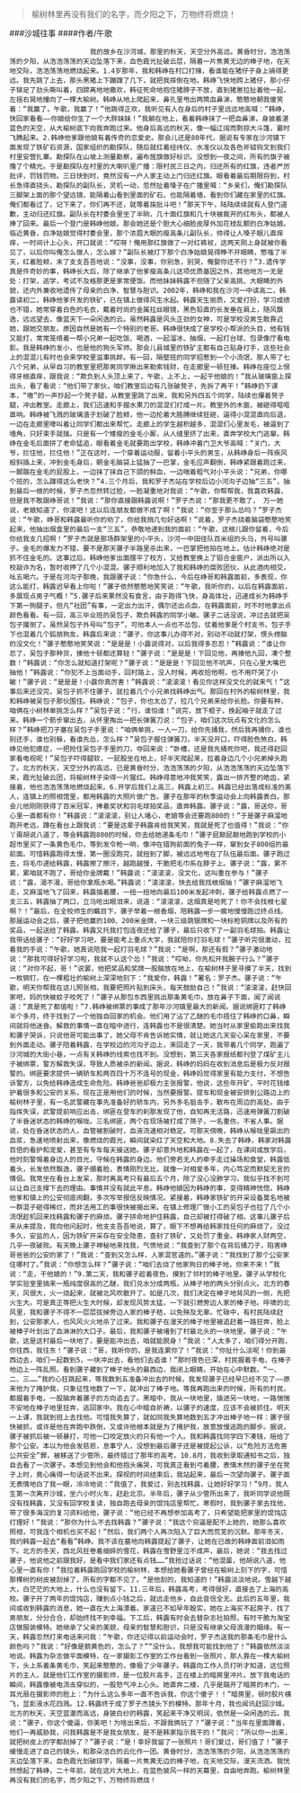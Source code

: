 > 榆树林里再没有我们的名字，而夕阳之下，万物终将燃烧！

###沙城往事
####作者/午歌

						我的故乡在沙河城，那里的秋天，天空分外高远。黄昏时分，浩浩荡荡的夕阳，从浩浩荡荡的天边坠落下来，血色霞光扯破云层，隔着一片焦黄无边的棒子地，在天地交际，浩浩荡荡地燃烧起来。1.4岁那年，我和韩峥在村口打赌，看谁能在猪仔子身上骑得更远。我先跳了上去，那头黑猪上下蹦蹿了几下，就把我摔倒在地。韩峥飞快地跨上猪仔，那小仔子铆足了劲头嘶叫着，四蹄离地地撒欢，韩征死命地抱住猪脖子不放，直到猪崽拉扯着他一起，左摇右晃地撞向了一棵大榆树。韩峥从地上爬起来，鼻孔里甩出两筒血鼻涕，憨憨地朝我傻笑着：“我赢了，午歌，我赢了！”他跳得正欢，我听见有人在身后的村子里远远地高喊：“韩峥，快回家看看——你娘给你生了一个大胖妹妹！”我躺在地上，看着韩峥抹了一把血鼻涕，身披着湛蓝色的天空，从大榆树底下向我奔跑过来。他身后高远的秋天，像一幅辽阔而剽掠大斗篷，霎时飞腾起来。2.韩峥他爹跟他娘有着传奇的恋爱史。那会儿还是80年代，据说有专家在沙河镇下面发现了铁矿石资源，国家组织的勘探队，随后就扛着经纬仪、水准仪以及各色斧钺钩叉到我们村里安营扎寨。勘探队在山坡上测量勘察，遍布旌旗做好标识。没想到一夜之间，所有的旗子被撸了个精光。于是勘探队在村里的大喇叭里广播：限村民三日之内，归还所有的红旗，违者严厉批评，罚钱罚物。三日快到时，竟然没有一户人家主动上门归还红旗。眼看着最后期限将到，村长急得直挠头，勘探队的副队长，灵机一动，忽然扯着嗓子在广播里喊：“乡亲们，俺们勘探队三脚架上面的那个望远镜，能隔着山看到里面的矿石，也能隔着墙，看到你们藏在家里的红旗。俺们都看过了，记下来了，你们再不还，就等着挨批斗吧！”那天下午，陆陆续续就有人登门道歉，主动归还红旗。副队长在村委会里坐了半晌，几十面红旗和几十块被裁开的红布头，都被人捧了回来。最后一个登门是韩峥他娘。那会她还是个胆大心细脸皮厚外加花枝乱颤的白净姑娘。临近黄昏，白净姑娘觉得村委会里，那个浓眉大眼的瘦高条儿副队长，帅得让人嗓子眼儿直痒痒，一时间计上心头，开口就说：“哎呀！俺用那红旗做了一对红裤衩，这两天刚上身就被你看见了，以后你叫俺怎么做人，怎么嫁？”副队长被灯下那个白净姑娘晃得睁不开眼睛，憋嗤了半天，红着脸颊，末了支支吾吾地说：“没事，没事，你别急，别哭，俺娶你还不行？”3.遗传学真是件奇妙的事，韩峥长大后，除了继承了他爹瘦高条儿这项优质基因之外，其他地方一无是处：打架，逃学，考试不及格那更是家常便饭。而他妹妹韩露不但随了父亲高挑、大眼睛的外貌，还内外兼收地遗传了母亲的白净、智慧与胆识。2002年，韩峥和我在沙河一中读高二，韩露读初二，韩峥他爹开发的铁矿，已在镇上做得风生水起。韩露天生丽质，又爱打扮，学习成绩也不错，她常穿着白色的毛衣，戴着时尚的金属拉丝眼镜，黑色铅直的长发垂在肩上，随风飘逸，远远望去，像蓝天下一朵闲逸的云。虽然韩露是风头正劲的女神，可是学校没男生敢靠近她，跟她交朋友。原因自然是她有一个特别的老哥。韩峥很快成了是学校小帮派的头目，他有钱又能打，常常笼络着一帮小兄弟一起吃饭、喝酒，一起溜冰、抽烟，一起打台球、包录像厅看电影。我是韩峥的发小，也是他的狗头军师。那会儿县城里的铁矿主都有自己贴身打手，这些社会上的混混儿有时也会来学校里滋事挑衅。有一回，隔壁班的同学招惹到一个小流氓，那人带了七八个兄弟，从早自习的教室里把那男同学揪出来勒索钱财，在走廊里一顿狂揍。韩峥在座位上恨得牙根直痒，跟我说：“欺负到人头顶上来了，午歌，上不上，一起干他娘的！”我从玻璃窗上探出头，看了看说：“他们带了家伙，咱们教室后边有几张破凳子，先拆了再干！”韩峥扔下课本，“嗷”的一声抄起一个凳子腿，从教室里跳了出来，我和另外四五个同学，陆续也攥着凳子腿，冲出教室。走廊上，我们迅速和手握水果刀的混混们打成一片。教室外的木窗，被砸得哐哐直响。韩峥被飞溅的玻璃渣子划破了脸颊，他一边抡着大胳膊继续狂砸，逼得小混混直向后退，一边在走廊里嚎叫着让同学们都出来帮忙。走廊上的学生越积越多，混混们心里发毛，被逼到了墙角，只好束手就擒。只是有一个矮瘦的金毛小厮，从人缝里挤了出来，直奔学校大门逃窜。韩峥在金毛后面拼了老命猛追，眼看着金毛就要跑出学校，韩峥冲着门卫大爷高喊：“关门，大爷，拦住他，拦住他！”正在这时，一个穿着运动服，留着小平头的男生，从韩峥身后一阵疾风般斜插上来，冲到金毛身后，朝金毛脑袋上猛抽了一巴掌，金毛应声翻倒，韩峥紧跟着跑过来，一脚踹在金毛的屁股上，一边抹了抹自己下颌的鲜血，一边喘着粗气对小平头说：“兄弟，你哪个班的，怎么蹿得这么老快？”4.三个月后，我和罗子杰站在学校后边小河沟子边抽“三五”，抽到最后一根的时候，罗子杰忽然转过脸，一脸凝重地对我说：“午歌，你帮帮我，我喜欢韩露，但是我不敢跟峥哥说！”我说：“那你直接跟韩露说啊！”罗子杰说：“那我更不敢了， 万一她说，老娘知道了，你滚吧！这以后连朋友都做不成了啊！”我说：“你至于那么怂吗？”罗子杰说：“午歌，峥哥和韩露最听你的劝了，你给我捎几句好话啊！”说着，罗子杰挠着脑袋憨憨地笑起来，他抽出烟盒里的最后一支“三五”，恭敬地递到我的面前：“午歌，这根儿跟你留着，今后你给我支几招啊！”罗子杰就是那场群架里的小平头，沙河一中田径队百米组的头马，外号叫骡子。金毛的爆发力不错，要不是那天骡子半路里杀出来，一巴掌把他拍在地上，估计韩峥绝对是抓不住金毛的。这事过后，韩峥他爹出面摆平了校方，又给教室换上了铝合金窗户，派出所以入校敲诈为名，暂时收押了几个小混混。骡子顺利地加入了我和韩峥的腐败团伙，从此酒肉相交，吆五喝六。于是在河沟子那晚，我跟骡子说：“你急什么，今后在峥哥和韩露面前，多表现，你这么能打，韩露迟早看上你啦！”骡子依然憨憨地笑笑说：“午歌，我听你的，以后在韩露面前，多展现点男子气概！”5.骡子后来果然没有食言，由于跑得飞快，身高体壮，迅速成长为韩峥手下第一狗腿子，但凡“社团”有事，一定出力出汗，偶尔还出点血，在韩露面前，时不时地拿出点颜色看看。有一回，高三毕业班的吴包子，欺负韩露的同学小敏。骡子二话没说，冲过去就把吴包子撂倒了。虽然吴包子外号叫“包子”，可他本人一点也不怂包，仗着他爹是个村支书，包子手下也混着几个狐朋狗友。韩露后来说：“骡子，你这事儿办得不对，别动不动就打架，愣头楞脑的没文化！”骡子憨憨地笑笑说：“是是是！小露说得对，以后我得多忍忍！”韩露说：“谁让你忍了，吴包子那种货，揍他十顿都还算轻！”骡子说：“是是是！下回见他，再揍他九回，凑个整数！”韩露说：“你怎么就知道打架呢？”骡子说：“是是是！下回见他不吭声，只在心里大嘴巴抽他！”韩露说：“你犯不上当面动手，回村路上，没人时候，再收拾他啊，也不用吓哭了小敏！”骡子说：“是是是！小露你真厉害！”韩露说：“滚滚滚！看见你这样没文化的就来气！”这事后来还没完，吴包子抓不住骡子，就拉着几个小兄弟找韩峥出气。那回在村外的榆树林里，我和韩峥被吴包子那伙围住。韩峥说：“包子，你也太怂了，拉几个兄弟来给你长脸。你要有种，咱俩在小树林单挑怎么样？”吴包子说：“行，谁怕谁！”说完，放下棍子，挽起袖子就走了过来。韩峥一个箭步窜出去，从怀里掏出一把长弹簧刀说：“包子，咱们这次玩点有文化的怎么样？”韩峥把刀子塞在吴包子手里说：“咱俩单挑，一人一刀，给你先捅我，然后我再捅你，谁也别还手，谁也别躲，看谁先怂，怎么样？”吴包子握住弹簧刀，半天没开口，吓得脸色煞白。韩峥见他犯癔症，一把抢住吴包子手里的刀，夺回来说：“卧槽，还是我先捅死你吧，我还得赶回家看电视呢！”吴包子吓得腿软，一屁股坐在地上，好半天爬起来，拉着身边几个小兄弟掉头跑了。北方的秋天，天空分外的高远，已是黄昏时分，浩浩荡荡的夕阳，从浩浩荡荡的天边坠落下来，霞光扯破云团，将榆树林子染得一片猩红。韩峥得意地冲我笑笑，露出一排齐整的皓齿，紧接着，他也浩浩荡荡地燃烧起来。6.开学后我们上高三，韩露上初三。韩露已经出落成标准的美人，连镇上的照相馆里，都用韩露的大照片做广告。骡子在那年的秋季运动会上向韩露表白。那会儿他刚刚获得了百米冠军，捧着奖状和羽毛球拍奖品，直奔韩露。骡子说：“露，哥送你，哥心里一直都有你！”韩露说：“滚滚滚，别让人堵心，老娘等会还要跑800的！”于是骡子麻溜地跑开老远，蹲在看台上跟我说：“要是这辈子韩露肯给我笑笑，我就是死了也值得！”我说：“你丫甭胡说八道了，等会韩露跑800的时候，你去给她递条毛巾！”骡子屁颠屁颠地跑到学校的小超市里买了一条黄色毛巾，等到发令枪一响，像冲在猎狗前面的兔子一样，窜到女子800组的最前面。可惜韩露跑得太慢，第一圈没跑完，就扭到了脚，被远远地甩在了队伍最后面。骡子跑过去，将毛巾递给韩露，韩露擦了擦汗，越跑越慢，干脆把毛巾系在脖子上。骡子说：“露，累不累，累咱就不跑了，哥给你金牌戴！”韩露说：“滚滚滚，没文化，这叫重在参与！”骡子说：“露，渴不渴，哥给你拿瓶水喝。”韩露说：“滚滚滚，快去给我找根烟抽！”骡子麻溜地飞走，又麻溜地飞了回来，韩露插着腰，一扭一扭地向最后100米发起冲刺，骡子给韩露点燃了一支三五，韩露抽了两口，立马呛出眼泪来，说道：“滚滚滚，这烟真是呛死了！你不会找根七星啊？！”最后，在全校师生的瞩目下，骡子举着一根香烟，陪韩露一步一瘸地慢慢跑过终点线。那届运动会之后，骡子把他赢的100、200米金牌，一块三级跳银牌和一块标枪铜牌以及所有的奖品，一起送给了韩露。韩露又托我打包连夜还给了骡子，最后只收下了一副羽毛球拍。韩露让我带话给骡子：“好好学习吧，要是能考上重点大学，我就陪你打羽毛球！”骡子听完很激动，拉着我的手说：“午歌，她真说陪我一起打羽毛球？”我说：“是啊，那还有假？”骡子激动地说：“那我可得好好学习啦，我就不认这个怂！”我说：“哎呦，你先松开我腕子行么？”骡子说：“对你不起，哥！”说罢，他把奖品和奖牌一股脑放在地上，在榆树林子里寻摸了半天，找到一枚钢钉，在一棵粗壮的榆树上深深地刻下：“我爱你，韩露！”署名：罗子杰。骡子说：“午歌，明天你帮我在这儿照张相，我要把照片贴到床头，每天鼓励自己！”我说：“滚滚滚，赶快回家吧，妈的快被蚊子咬死了！”骡子从那包东西里挑出那条黄毛巾，放在鼻子下面，闻了闻说道：“真是死了都值啦！”7.韩峥被绑票的事成了那年沙河镇里最大的新闻。据说绑匪盯了韩峥半个多月，终于找到了一个他独自回家的机会。他们用了沾了乙醚的毛巾捂住了韩峥的口鼻，瞬间就将他迷昏。解救的事情一直在暗中进行，连韩露也不是很清楚。她当时从家里偷跑出来找我和骡子哭诉，只说他哥可能出事了，她父母不肯告诉她实情，就让她这几天安心呆在家里，不要到外面走动。骡子陪着韩露，在学校边的河沟子边上，来回走了一天，我带着几个同学，跑遍了沙河城的大街小巷，一点有关韩峥的线索也找不到。没想到，第三天各家报纸都刊登了煤矿主儿子被绑票，警方解救失误，导致人质被杀的新闻。据说，韩峥的妈妈在收到消息后是极力反对报警的。绑匪要求提供一辆轿车和两百四十万不连号的现金，韩峥妈觉得家里有能力支付，不想告诉警方，以免给韩峥造成生命危险。韩峥爸爸却极力主张报警，他说，这些年开矿，平时花钱维护着很多和公安的关系，现在正是用他们的时候，当然要报警。提车和现金被安排到公路边上的榆树林子里，有一名武警藏在事先准备好的轿车内，另外多名狙击手，散布在周边的高处。由于指挥失误，武警提前响应出击，绑匪在登车的刹那发现了他，自知再无活路，迅速用弹簧刀割破了半昏迷状态的韩峥的喉咙。三名绑匪，两个在现场被打成了筛子，一名重伤，不省人事。据说，处在昏迷状态的人，血管被割破时，血液流速相对稳定。可那天傍晚，韩峥从喉咙里飙出的血浆，急速地喷射出来，像燃烧的霞光，瞬间就染红了天空和大地。8.失去了韩峥，韩家对韩露百倍的看护和宠爱，甚至有专车每天接送她。骡子却意外地和韩露在一起了，在课间或放学后，他时刻警惕着身边人的目光，守候在韩露的身边。他们旁若无人的牵手走过操场和食堂，韩露低着头，长发依然飘逸，骡子绷着脸，表情刚烈无比，就像一对相爱多年，内心笃定而默契无言的情侣。我常坐在看台上发呆，那时离高考只有最后五个月，除了没心没肺学习，我似乎找不到可以让自己支撑下去的理由。事情并没有就此平息。韩峥他娘因为韩峥的事，变得精神恍惚。韩峥他爹和镇上的公安彻底闹翻，多次写举报信反映情况。紧接着，韩峥家铁矿的开采设备莫名地被一群混子砸得稀烂，而非法用工的事很快被揭出来。在镇上修理厂做小工的吴包子也拉了几个小流氓趁机回来找韩露和骡子的麻烦。骡子拼命地护住韩露，自己却被打得破了相。这事儿骡子后来从未提及，我向他问起时，他支支吾吾地说，算了，眼下不想再给韩家找任何的麻烦了。没过多久，安监的人，因为铁矿开采存在安全隐患，查封了铁矿，又处罚了重金。韩峥家人财两空，几乎一夜破败。有天晚上骡子神秘地来找我，气愤地说：“我查到了那个在背后捅刀子，陷害峥哥爸爸的公安的家了！”我说：“查到又怎么样，人家混官道的。”骡子说：“我找到了那个公安家住哪村了。”我说：“你想怎么样？”骡子说：“咱们去烧了他家狗日的棒子地，你来不来！”我说：“走，干他娘的！”9.第二天，我和骡子趁着夜色，摸到了邻村的棒子地里。骡子从学校化学实验室里搞来一瓶纯度很高的乙醚，我们兑水分成两瓶，从棒子地的两头分别点火。北方的春天，风很大，火一烧起来，就被北风吹散开了。如是几次，我们决定在棒子地背风的一侧，先把火生大。可是真正等把火生大时候，却发现风势太猛，一下就引燃旁边人家的棒子地。呼啸的北风里，我和骡子不得不一层层拔掉旁边人家的棒子秸，以免殃及无辜。忙碌中，有村民陆续赶到，公安那家人，也风风火火地杀了过来。我和骡子在漫天的棒子地里被追赶着一路狂奔，脸上被棒子叶划出了血淋淋的大口子。最后，我和骡子被堵到了村最北头的一块地里。骡子说：“午歌，这是这村最后一块地了，要是能冲出去，咱就能脱身！”我说：“人太多了，咱们得分开跑，你往西，我往东！”骡子说：“哥，我听你的，是我连累你了！”我说：“你扯什么淡呢！你到最西边去，咱们一起数到5，一块冲出去，看他们去追谁！”那时夜色已深，村民握着手电，在棒子地边上一阵乱照。看到骡子藏到了棒子地头的最西边，我闭上眼睛，开始在心中默数。“一、二、三……”我的心狂跳起来，等我数到五准备冲出去的时候，我发现骡子已经早已经不见了——原来他为了掩护我，只象征性地数了一下，就冲出了棒子地。等我再跑出来的时候，所有的村民，都握着手电，一股脑奔着骡子的方向追去了。黑暗中，我从一块地里，插进另一块地，一路惴惴不安地在棒子地里狂奔，逃回家中。我在心中暗自祈祷，以骡子的速度，应该不会被抓住。明天一上课，我就到班上去找他。可惜我失算了，就如同我失算地数到五才冲出棒子地一样：骡子很快被抓，或许是他在奔跑中跌倒，又或许他根本就是为了掩护我，故意放慢逃跑的脚步。据说，骡子被抓后被一顿暴打，可他一口咬定放火的只有他一个人。我和韩露找同学四下凑钱，赔给了那个公安。本以为他会发慈悲，息事宁人，没想到最后骡子还是被提起公诉，以“危险方法危害公共安全”罪，被移送了少管所，最终错过了那年的高考。10.8月，我收到录取通知书之后，独自去看了一次骡子。本想见到他会和他抱头痛哭，可我真正看到弓着腰，表情木然的骡子坐在凳子上时，竟心痛得一句话说不出来。探视的时间结束后，我站起来，最后一次望向骡子。骡子面无表情地白了我一眼，冷冷地说：“我值了，我爱过，别去找韩露，让她好好学习！”9月，我人生第一次离开沙城，坐六小时火车，赶赴北京。半年后，骡子从少管所出来了，我听同学说他既没有找韩露，又没有回学校复读，独自跑去母亲的馄饨店里帮忙。寒假时，我到骡子家去找他，带了很多海淀的复习资料给他，骡子说：“他已经不再想参加高考了，只希望能把家里的馄饨店打理好！”我说：“那你为什么不去找韩露？”骡子说：“我这个穷逼是配不上她的，她那么喜欢照相，可我连个相机也买不起！”然后，我们两个人再次陷入了巨大而荒芜的沉默。那年冬天，我约韩露一起去“看看”韩峥。我不该在墓地向韩露提起了骡子，让她在已故的韩峥面前泪如雨下。北方的冬天，西北风狂卷着细碎的雪花，韩露在雪野里泣不成声，最后，她说：“我去找过骡子，他说他之前跟我好，是看中我们家还有点钱……”我抢过话说：“他混蛋，他胡说八道，他心里一直有你！”我拉着韩露跑回学校的榆树林，本想给她看骡子曾经在榆树上刻下的字，可惜那棵树的树皮被刮掉了，所有的字都不见了。“是他刮的，我知道的！”韩露淡淡地说。雪越下越大，白茫茫的大地上，什么也没有留下。11.三年后，韩露高考，考得很好，直接去了上海的高校。骡子开了两年的馄饨店，赚到点小钱之后，就远走他乡，自此音信全无。此后的五年里，我间或收到韩露的消息，她一直在大上海漂着。家道已不如早年殷实，她在上海买不起房子，找了男朋友，分分合合，却始终找不到幸福。下工后，韩露有时会去替杂志社拍照，有时干脆为淘宝店做服装模特。她继承了父亲的美貌，母亲的智慧和胆识，只是没有继承父母浪漫的姻缘。有一天，韩露忽然打来电话来问我：“午歌，你还记得以前运动会时，罗子杰送我的那条毛巾是什么颜色吗？”我说：“好像是鹅黄色的，怎么了？”“没什么，我想我可能找到他了！”韩露依然淡淡地说。韩露为杂志做平面模特，在一家摄影工作室的工作台看到一张照片，那人靠在一棵大榆树下，头上系着条黄毛巾，笑起来憨憨的，像极了少年骡子。韩露向工作人员打听才知道，这位照片的主人，就是他们工作室的摄影师，是一位胶片高手，正在楼上的暗房里冲片。放下我电话的瞬间，韩露像被电流击穿似的，一股怒气冲上心头。她直奔二楼，几乎是踹开了暗房的木门，一耳光扇在摄影师的脸上：“为什么这么多年一直不告诉我，你这个傻子！！”暗房里，顿时胶片横飞，显影液水花四溅。12.韩露终于成了罗子杰镜头下的模特。那年十月，我也闻讯赶回沙城。北方的秋天，天空蓝澈而高远，身披白纱的韩露，笑起来干净又明润，依然是一朵闲逸的云。我说：“骡子，你这个傻逼，你美吧！为啥出来后，不跟我俩玩了？”骡子说：“当年在里面蹲着，他们一再威胁我，问我韩露是不是我女朋友，是不是韩家指示我干的！”我问：“所以你一出来，就把树皮上的字都刮掉了？”骡子说：“是！幸好我留了一张照片！哥们爱过，哥们值了！”骡子缓慢走进了自己的镜头，和那朵洁白的云化作一团。黄昏时分，浩浩荡荡的夕阳，从浩浩荡荡的天边坠落下来，血色霞光划破琼宇，隔着一片焦黄无边的棒子地，在天地交际，漫天流洒。我恍然想起了韩峥，二十年前，就在这片大地上，在蓝色披风一样的天幕里，自由地奔跑。榆树林里再没有我们的名字，而夕阳之下，万物终将燃烧！			  		